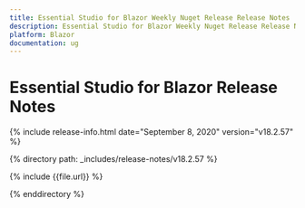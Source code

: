 ```yaml
---
title: Essential Studio for Blazor Weekly Nuget Release Release Notes  
description: Essential Studio for Blazor Weekly Nuget Release Release Notes  
platform: Blazor
documentation: ug
---
```


# Essential Studio for Blazor  Release Notes  

{% include release-info.html date="September 8, 2020"  version="v18.2.57" %} 

{% directory path: _includes/release-notes/v18.2.57 %}

{% include {{file.url}} %}

{% enddirectory %}

